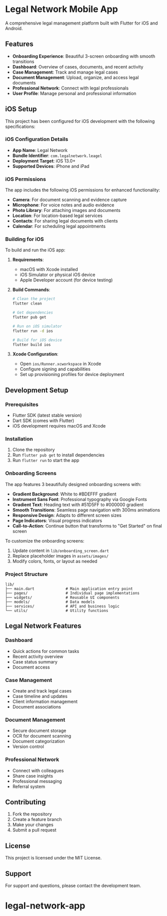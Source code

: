# Legal Network Mobile App

A comprehensive legal management platform built with Flutter for iOS and Android.

## Features

- **Onboarding Experience**: Beautiful 3-screen onboarding with smooth transitions
- **Dashboard**: Overview of cases, documents, and recent activity
- **Case Management**: Track and manage legal cases
- **Document Management**: Upload, organize, and access legal documents
- **Professional Network**: Connect with legal professionals
- **User Profile**: Manage personal and professional information

## iOS Setup

This project has been configured for iOS development with the following specifications:

### iOS Configuration Details

- **App Name**: Legal Network
- **Bundle Identifier**: `com.legalnetwork.leagel`
- **Deployment Target**: iOS 13.0+
- **Supported Devices**: iPhone and iPad

### iOS Permissions

The app includes the following iOS permissions for enhanced functionality:

- **Camera**: For document scanning and evidence capture
- **Microphone**: For voice notes and audio evidence
- **Photo Library**: For attaching images and documents
- **Location**: For location-based legal services
- **Contacts**: For sharing legal documents with clients
- **Calendar**: For scheduling legal appointments

### Building for iOS

To build and run the iOS app:

1. **Requirements**:
   - macOS with Xcode installed
   - iOS Simulator or physical iOS device
   - Apple Developer account (for device testing)

2. **Build Commands**:
   ```bash
   # Clean the project
   flutter clean
   
   # Get dependencies
   flutter pub get
   
   # Run on iOS simulator
   flutter run -d ios
   
   # Build for iOS device
   flutter build ios
   ```

3. **Xcode Configuration**:
   - Open `ios/Runner.xcworkspace` in Xcode
   - Configure signing and capabilities
   - Set up provisioning profiles for device deployment

## Development Setup

### Prerequisites

- Flutter SDK (latest stable version)
- Dart SDK (comes with Flutter)
- iOS development requires macOS and Xcode

### Installation

1. Clone the repository
2. Run `flutter pub get` to install dependencies
3. Run `flutter run` to start the app

### Onboarding Screens

The app features 3 beautifully designed onboarding screens with:

- **Gradient Background**: White to #BDEFFF gradient
- **Instrument Sans Font**: Professional typography via Google Fonts
- **Gradient Text**: Heading text with #51D5FF to #000000 gradient
- **Smooth Transitions**: Seamless page navigation with 300ms animations
- **Responsive Design**: Adapts to different screen sizes
- **Page Indicators**: Visual progress indicators
- **Call-to-Action**: Continue button that transforms to "Get Started" on final screen

To customize the onboarding screens:
1. Update content in `lib/onboarding_screen.dart`
2. Replace placeholder images in `assets/images/`
3. Modify colors, fonts, or layout as needed

### Project Structure

```
lib/
├── main.dart              # Main application entry point
├── pages/                 # Individual page implementations
├── widgets/               # Reusable UI components
├── models/                # Data models
├── services/              # API and business logic
└── utils/                 # Utility functions
```

## Legal Network Features

### Dashboard
- Quick actions for common tasks
- Recent activity overview
- Case status summary
- Document access

### Case Management
- Create and track legal cases
- Case timeline and updates
- Client information management
- Document associations

### Document Management
- Secure document storage
- OCR for document scanning
- Document categorization
- Version control

### Professional Network
- Connect with colleagues
- Share case insights
- Professional messaging
- Referral system

## Contributing

1. Fork the repository
2. Create a feature branch
3. Make your changes
4. Submit a pull request

## License

This project is licensed under the MIT License.

## Support

For support and questions, please contact the development team.
# legal-network-app

